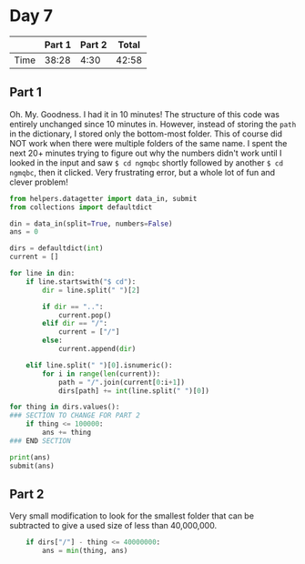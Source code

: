# Day 7

| | Part 1 | Part 2 | Total |
|---|---|---|---|
|Time|38:28|4:30|42:58|

## Part 1

Oh. My. Goodness. I had it in 10 minutes! The structure of this code was entirely unchanged since 10 minutes in. However, instead of storing the `path` in the dictionary, I stored only the bottom-most folder. This of course did NOT work when there were multiple folders of the same name. I spent the next 20+ minutes trying to figure out why the numbers didn't work until I looked in the input and saw `$ cd ngmqbc` shortly followed by another `$ cd ngmqbc`, then it clicked. Very frustrating error, but a whole lot of fun and clever problem!

```python
from helpers.datagetter import data_in, submit
from collections import defaultdict

din = data_in(split=True, numbers=False)
ans = 0

dirs = defaultdict(int)
current = []

for line in din:
    if line.startswith("$ cd"):
        dir = line.split(" ")[2]

        if dir == "..":
            current.pop()
        elif dir == "/":
            current = ["/"]
        else:
            current.append(dir)

    elif line.split(" ")[0].isnumeric():
        for i in range(len(current)):
            path = "/".join(current[0:i+1])
            dirs[path] += int(line.split(" ")[0])

for thing in dirs.values():
### SECTION TO CHANGE FOR PART 2
    if thing <= 100000:
        ans += thing
### END SECTION

print(ans)
submit(ans)
```

## Part 2

Very small modification to look for the smallest folder that can be subtracted to give a used size of less than 40,000,000.

```python
    if dirs["/"] - thing <= 40000000:
        ans = min(thing, ans)
```
